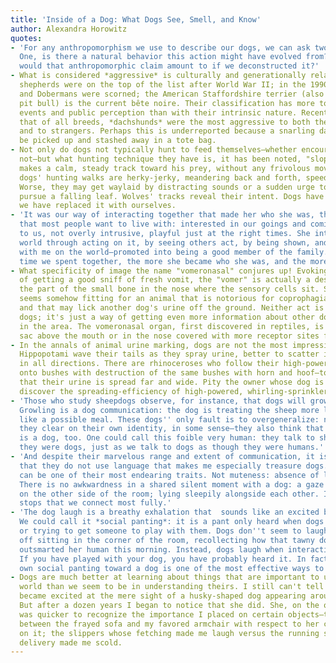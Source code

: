 ```yaml
---
title: 'Inside of a Dog: What Dogs See, Smell, and Know'
author: Alexandra Horowitz
quotes:
- 'For any anthropomorphism we use to describe our dogs, we can ask two questions:
  One, is there a natural behavior this action might have evolved from? And two, what
  would that anthropomorphic claim amount to if we deconstructed it?'
- What is considered *aggressive* is culturally and generationally relative. German
  shepherds were on the top of the list after World War II; in the 1990s Rottweilers
  and Dobermans were scorned; the American Staffordshire terrier (also known as the
  pit bull) is the current bête noire. Their classification has more to do with recent
  events and public perception than with their intrinsic nature. Recent research found
  that of all breeds, *dachshunds* were the most aggressive to both their own owners
  and to strangers. Perhaps this is underreported because a snarling dachshund can
  be picked up and stashed away in a tote bag.
- Not only do dogs not typically hunt to feed themselves—whether encouraged to or
  not—but what hunting technique they have is, it has been noted, "sloppy." A wolf
  makes a calm, steady track toward his prey, without any frivolous moves; untrained
  dogs' hunting walks are herky-jerky, meandering back and forth, speeding and slowing.
  Worse, they may get waylaid by distracting sounds or a sudden urge to playfully
  pursue a falling leaf. Wolves' tracks reveal their intent. Dogs have lost this intent;
  we have replaced it with ourselves.
- 'It was our way of interacting together that made her who she was, that makes dogs
  that most people want to live with: interested in our goings and comings, attentive
  to us, not overly intrusive, playful just at the right times. She interpreted the
  world through acting on it, by seeing others act, by being shown, and by acting
  with me on the world—promoted into being a good member of the family. And the more
  time we spent together, the more she became who she was, and the more we were intertwined.'
- What specificity of image the name "vomeronasal" conjures up! Evoking the displeasure
  of getting a good sniff of fresh vomit, the "vomer" is actually a description of
  the part of the small bone in the nose where the sensory cells sit. Still, the name
  seems somehow fitting for an animal that is notorious for coprophagia (feces eating)
  and that may lick another dog's urine off the ground. Neither act is vomitous for
  dogs; it's just a way of getting even more information about other dogs or animals
  in the area. The vomeronasal organ, first discovered in reptiles, is a specialized
  sac above the mouth or in the nose covered with more receptor sites for molecules.
- In the annals of animal urine marking, dogs are not the most impressive players.
  Hippopotami wave their tails as they spray urine, better to scatter it, sprinkler-like,
  in all directions. There are rhinoceroses who follow their high-powered urination
  onto bushes with destruction of the same bushes with horn and hoof—to ensure, presumably,
  that their urine is spread far and wide. Pity the owner whose dog is the first to
  discover the spreading-efficiency of high-powered, whirling-sprinkler urination.
- 'Those who study sheepdogs observe, for instance, that dogs will growl at sheep.
  Growling is a dog communication: the dog is treating the sheep more like a dog than
  like a possible meal. These dogs'' only fault is to overgeneralize: not only are
  they clear on their own identity, in some sense—they also think that everyone else
  is a dog, too. One could call this foible very human: they talk to sheep as though
  they were dogs, just as we talk to dogs as though they were humans.'
- 'And despite their marvelous range and extent of communication, it is the very fact
  that they do not use language that makes me especially treasure dogs. Their silence
  can be one of their most endearing traits. Not muteness: absence of linguistic noise.
  There is no awkwardness in a shared silent moment with a dog: a gaze from the dog
  on the other side of the room; lying sleepily alongside each other. It is when language
  stops that we connect most fully.'
- 'The dog laugh is a breathy exhalation that  sounds like an excited burst of panting.
  We could call it *social panting*: it is a pant only heard when dogs are playing
  or trying to get someone to play with them. Dogs don''t seem to laugh to themselves,
  off sitting in the corner of the room, recollecting how that tawny dog in the park
  outsmarted her human this morning. Instead, dogs laugh when interacting socially.
  If you have played with your dog, you have probably heard it. In fact, doing your
  own social panting toward a dog is one of the most effective ways to elicit play.'
- Dogs are much better at learning about things that are important to us in our visual
  world than we seem to be in understanding theirs. I still can't tell you why Pump
  became excited at the mere sight of a husky-shaped dog appearing around the corner.
  But after a dozen years I began to notice that she did. She, on the other hand,
  was quicker to recognize the importance I placed on certain objects—the distinction
  between the frayed sofa and my favored armchair with respect to her chance of sitting
  on it; the slippers whose fetching made me laugh versus the running shoes whose
  delivery made me scold.
---
```

